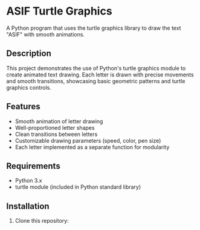 # ASIF Turtle Graphics

A Python program that uses the turtle graphics library to draw the text "ASIF" with smooth animations.

## Description

This project demonstrates the use of Python's turtle graphics module to create animated text drawing. Each letter is drawn with precise movements and smooth transitions, showcasing basic geometric patterns and turtle graphics controls.

## Features

- Smooth animation of letter drawing
- Well-proportioned letter shapes
- Clean transitions between letters
- Customizable drawing parameters (speed, color, pen size)
- Each letter implemented as a separate function for modularity

## Requirements

- Python 3.x
- turtle module (included in Python standard library)

## Installation

1. Clone this repository: 